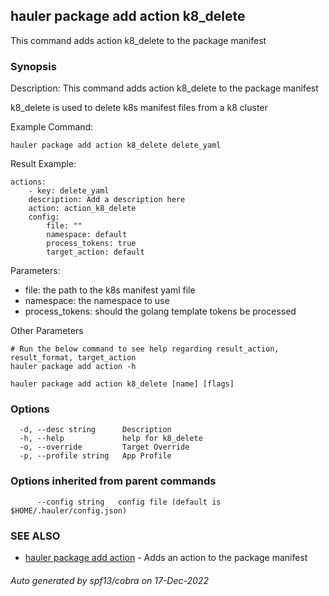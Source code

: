 ## hauler package add action k8_delete

This command adds action k8_delete to the package manifest

### Synopsis


Description:
This command adds action k8_delete to the package manifest

k8_delete is used to delete k8s manifest files from a k8 cluster

Example Command:
```
hauler package add action k8_delete delete_yaml
```
Result Example:
```
actions:
	- key: delete_yaml
	description: Add a description here
	action: action_k8_delete
	config:
		file: ""
		namespace: default
		process_tokens: true
		target_action: default
```
Parameters:
- file: the path to the k8s manifest yaml file
- namespace: the namespace to use
- process_tokens: should the golang template tokens be processed


Other Parameters
```
# Run the below command to see help regarding result_action, result_format, target_action
hauler package add action -h
```



```
hauler package add action k8_delete [name] [flags]
```

### Options

```
  -d, --desc string      Description
  -h, --help             help for k8_delete
  -o, --override         Target Override
  -p, --profile string   App Profile
```

### Options inherited from parent commands

```
      --config string   config file (default is $HOME/.hauler/config.json)
```

### SEE ALSO

* [hauler package add action](hauler_package_add_action.md)	 - Adds an action to the package manifest

###### Auto generated by spf13/cobra on 17-Dec-2022
